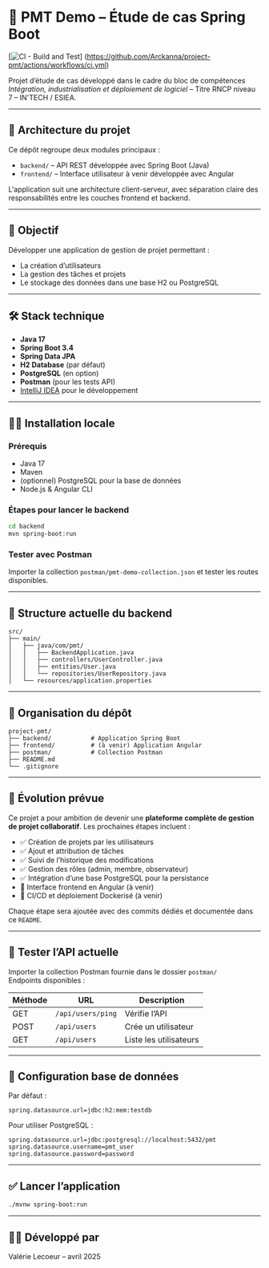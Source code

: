 # 📌 PMT Demo – Étude de cas Spring Boot

[![CI - Build and Test](https://github.com/Arckanna/project-pmt/actions/workflows/ci.yml/badge.svg)] (https://github.com/Arckanna/project-pmt/actions/workflows/ci.yml)

Projet d’étude de cas développé dans le cadre du bloc de compétences *Intégration, industrialisation et déploiement de logiciel* – Titre RNCP niveau 7 – IN'TECH / ESIEA.

---

## 🧱 Architecture du projet

Ce dépôt regroupe deux modules principaux :
- `backend/` – API REST développée avec Spring Boot (Java)
- `frontend/` – Interface utilisateur à venir développée avec Angular

L'application suit une architecture client-serveur, avec séparation claire des responsabilités entre les couches frontend et backend.

---

## 🚀 Objectif

Développer une application de gestion de projet permettant :
- La création d’utilisateurs
- La gestion des tâches et projets 
- Le stockage des données dans une base H2 ou PostgreSQL

---

## 🛠️ Stack technique

- **Java 17**
- **Spring Boot 3.4**
- **Spring Data JPA**
- **H2 Database** (par défaut)
- **PostgreSQL** (en option)
- **Postman** (pour les tests API)
- [IntelliJ IDEA](https://www.jetbrains.com/idea/) pour le développement

---

## 🧑‍💻 Installation locale

### Prérequis

- Java 17
- Maven
- (optionnel) PostgreSQL pour la base de données
- Node.js & Angular CLI 

### Étapes pour lancer le backend

```bash
cd backend
mvn spring-boot:run
```

### Tester avec Postman

Importer la collection `postman/pmt-demo-collection.json` et tester les routes disponibles.

---

## 📂 Structure actuelle du backend

```
src/
├── main/
│   ├── java/com/pmt/
│   │   ├── BackendApplication.java
│   │   ├── controllers/UserController.java
│   │   ├── entities/User.java
│   │   └── repositories/UserRepository.java
│   └── resources/application.properties
```

---

## 📁 Organisation du dépôt

```
project-pmt/
├── backend/           # Application Spring Boot
├── frontend/          # (à venir) Application Angular
├── postman/           # Collection Postman
├── README.md
└── .gitignore
```

---

## 🔄 Évolution prévue

Ce projet a pour ambition de devenir une **plateforme complète de gestion de projet collaboratif**. Les prochaines étapes incluent :

- ✅ Création de projets par les utilisateurs
- ✅ Ajout et attribution de tâches
- ✅ Suivi de l’historique des modifications
- ✅ Gestion des rôles (admin, membre, observateur)
- ✅ Intégration d’une base PostgreSQL pour la persistance
- 🔄 Interface frontend en Angular (à venir)
- 🔄 CI/CD et déploiement Dockerisé (à venir)

Chaque étape sera ajoutée avec des commits dédiés et documentée dans ce `README`.

---

## 🧪 Tester l’API actuelle

Importer la collection Postman fournie dans le dossier `postman/`  
Endpoints disponibles :

| Méthode | URL                             | Description           |
|---------|----------------------------------|------------------------|
| GET     | `/api/users/ping`               | Vérifie l’API         |
| POST    | `/api/users`                    | Crée un utilisateur   |
| GET     | `/api/users`                    | Liste les utilisateurs |

---

## 🧰 Configuration base de données

Par défaut :
```properties
spring.datasource.url=jdbc:h2:mem:testdb
```

Pour utiliser PostgreSQL :
```properties
spring.datasource.url=jdbc:postgresql://localhost:5432/pmt
spring.datasource.username=pmt_user
spring.datasource.password=password
```

---

## ✅ Lancer l’application

```bash
./mvnw spring-boot:run
```

---

## 🙋‍♀️ Développé par

Valérie Lecoeur – avril 2025
